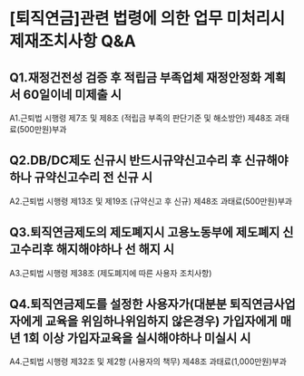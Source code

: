 # [퇴직연금]관련 법령에 의한 업무 미처리시제재조치사항 Q&A
## Q1.재정건전성 검증 후 적립금 부족업체 재정안정화 계획서 60일이네 미제출 시
A1.근퇴법 시행령 제7조 및 제8조 (적립금 부족의 판단기준 및 해소방안)
제48조 과태료(500만원)부과
## Q2.DB/DC제도 신규시 반드시규약신고수리 후 신규해야하나 규약신고수리 전 신규 시
A2.근퇴법 시행령 제13조 및 제19조 (규약신고 후 신규)
제48조 과태료(500만원)부과
## Q3.퇴직연금제도의 제도폐지시 고용노동부에 제도폐지 신고수리후 해지해야하나 선 해지 시
A3.근퇴법 시행령 제38조 (제도폐지에 따른 사용자 조치사항)
## Q4.퇴직연금제도를 설정한 사용자가(대분분 퇴직연금사업자에게 교육을 위임하나위임하지 않은경우) 가입자에게 매년 1회 이상 가입자교육을 실시해야하나 미실시 시
A4.근퇴법 시행령 제32조 및 제2항 (사용자의 책무)
제48조 과태료(1,000만원)부과
